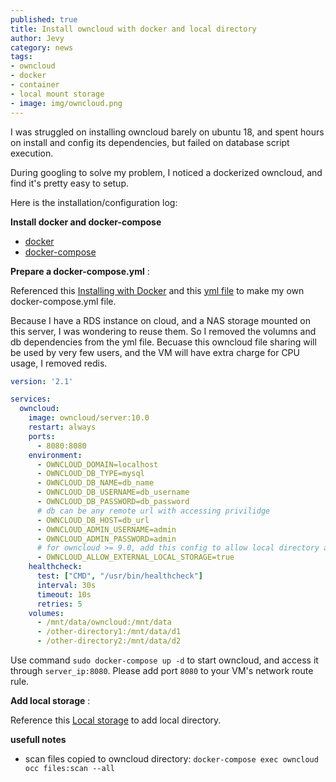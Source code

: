 ```yaml
---
published: true
title: Install owncloud with docker and local directory
author: Jevy 
category: news
tags:
- owncloud
- docker
- container
- local mount storage
- image: img/owncloud.png
---
```


I was struggled on installing owncloud barely on ubuntu 18, and spent hours on install and config its dependencies, but failed on database script execution. 

During googling to solve my problem, I noticed a dockerized owncloud, and find it's pretty easy to setup. 

Here is the installation/configuration log:

**Install docker and docker-compose**
- [docker](https://docs.docker.com/install/linux/docker-ce/ubuntu/)
- [docker-compose](https://docs.docker.com/compose/install/)

**Prepare a docker-compose.yml** :

Referenced  this [Installing with Docker](https://doc.owncloud.com/server/admin_manual/installation/docker/)
and this [yml file](https://raw.githubusercontent.com/owncloud-docker/server/master/docker-compose.yml) to make my own docker-compose.yml file.

Because I have a RDS instance on cloud, and a NAS storage mounted on this server, I was wondering to reuse them. So I removed the volumns and db dependencies from the yml file. 
Becuase this owncloud file sharing will be used by very few users, and the VM will have extra charge for CPU usage, I removed redis. 

```yml
version: '2.1'

services:
  owncloud:
    image: owncloud/server:10.0
    restart: always
    ports:
      - 8080:8080
    environment:
      - OWNCLOUD_DOMAIN=localhost
      - OWNCLOUD_DB_TYPE=mysql
      - OWNCLOUD_DB_NAME=db_name
      - OWNCLOUD_DB_USERNAME=db_username
      - OWNCLOUD_DB_PASSWORD=db_password
      # db can be any remote url with accessing privilidge
      - OWNCLOUD_DB_HOST=db_url
      - OWNCLOUD_ADMIN_USERNAME=admin
      - OWNCLOUD_ADMIN_PASSWORD=admin
      # for owncloud >= 9.0, add this config to allow local directory as external storage
      - OWNCLOUD_ALLOW_EXTERNAL_LOCAL_STORAGE=true
    healthcheck:
      test: ["CMD", "/usr/bin/healthcheck"]
      interval: 30s
      timeout: 10s
      retries: 5
    volumes:
      - /mnt/data/owncloud:/mnt/data
      - /other-directory1:/mnt/data/d1
      - /other-directory2:/mnt/data/d2

```
Use command `sudo docker-compose up -d` to start owncloud, and access it through `server_ip:8080`. 
Please add port `8080` to your VM's network route rule. 

**Add local storage** :

Reference this [Local storage](https://doc.owncloud.com/server/admin_manual/configuration/files/external_storage/local.html) to add local directory. 


**usefull notes**
- scan files copied to owncloud directory: `docker-compose exec owncloud occ files:scan --all`